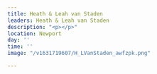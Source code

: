 ```yaml
---
title: Heath & Leah van Staden
leaders: Heath & Leah van Staden
description: "<p></p>"
location: Newport
day: ''
time: ''
image: "/v1631719607/H_LVanStaden_awfzpk.png"

---
```

